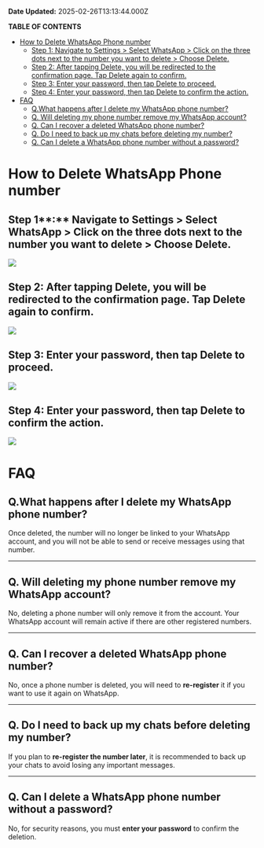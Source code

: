 **Date Updated:** 2025-02-26T13:13:44.000Z

**TABLE OF CONTENTS**

* [How to Delete WhatsApp Phone number](#How-to-Delete-WhatsApp-Phone-number)  
   * [Step 1: Navigate to Settings > Select WhatsApp > Click on the three dots next to the number you want to delete > Choose Delete.](#Step-1%3A-Navigate-to-Settings-%3E-Select-WhatsApp-%3E-Click-on-the-three-dots-next-to-the-number-you-want-to-delete-%3E-Choose-Delete.)  
   * [Step 2: After tapping Delete, you will be redirected to the confirmation page. Tap Delete again to confirm.](#Step-2%3A-After-tapping-Delete,-you-will-be-redirected-to-the-confirmation-page.-Tap-Delete-again-to-confirm.)  
   * [Step 3: Enter your password, then tap Delete to proceed.](#Step-3%3A-Enter-your-password,-then-tap-Delete-to-proceed.)  
   * [Step 4: Enter your password, then tap Delete to confirm the action.](#Step-4%3A-Enter-your-password,-then-tap-Delete-to-confirm-the-action.)
* [FAQ ](#FAQ%C2%A0)  
   * [Q.What happens after I delete my WhatsApp phone number?](#Q.What-happens-after-I-delete-my-WhatsApp-phone-number?)  
   * [Q. Will deleting my phone number remove my WhatsApp account?](#Q.-Will-deleting-my-phone-number-remove-my-WhatsApp-account?)  
   * [Q. Can I recover a deleted WhatsApp phone number?](#Q.-Can-I-recover-a-deleted-WhatsApp-phone-number?)  
   * [Q. Do I need to back up my chats before deleting my number?](#Q.-Do-I-need-to-back-up-my-chats-before-deleting-my-number?)  
   * [Q. Can I delete a WhatsApp phone number without a password?](#Q.-Can-I-delete-a-WhatsApp-phone-number-without-a-password?)
  
  
#   

# How to Delete WhatsApp Phone number
  
  
## Step 1**:** Navigate to **Settings** \> Select **WhatsApp** \> Click on the **three dots** next to the number you want to delete > Choose **Delete**.

  
![](https://s3.amazonaws.com/cdn.freshdesk.com/data/helpdesk/attachments/production/155042250254/original/57yKNC0tTQyQkuTDLtc8gixVXGXAE8XqTQ.png?1740553564)

##   

## Step 2: After tapping **Delete**, you will be redirected to the confirmation page. Tap **Delete** again to confirm.

![](https://s3.amazonaws.com/cdn.freshdesk.com/data/helpdesk/attachments/production/155042249555/original/nNFdb6YZUDxetwodZZVQlOQNdmDrJBUclA.png?1740552845)

  
##   

## Step 3: Enter your password, then tap **Delete** to proceed.

![](https://s3.amazonaws.com/cdn.freshdesk.com/data/helpdesk/attachments/production/155042249619/original/fOPHM1U6UcnZqJbEAFkMJOTOhWp_GE_F3g.png?1740552907)
  
  
##   

## Step 4: Enter your password, then tap **Delete** to confirm the action.

![](https://s3.amazonaws.com/cdn.freshdesk.com/data/helpdesk/attachments/production/155042249748/original/6kBBCbeHfiAcUyVcD8fTU9b1N8exXL12wQ.png?1740553082)
  
  
# FAQ 

  
## Q.What happens after I delete my WhatsApp phone number?

Once deleted, the number will no longer be linked to your WhatsApp account, and you will not be able to send or receive messages using that number.

---

## Q. Will deleting my phone number remove my WhatsApp account?

No, deleting a phone number will only remove it from the account. Your WhatsApp account will remain active if there are other registered numbers.

---

## Q. Can I recover a deleted WhatsApp phone number?

No, once a phone number is deleted, you will need to **re-register** it if you want to use it again on WhatsApp.

---

## Q. Do I need to back up my chats before deleting my number?

If you plan to **re-register the number later**, it is recommended to back up your chats to avoid losing any important messages.

---

## Q. Can I delete a WhatsApp phone number without a password?

No, for security reasons, you must **enter your password** to confirm the deletion.
